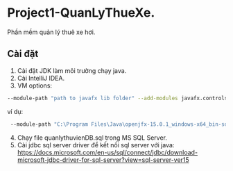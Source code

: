 # Project1-QuanLyThueXe.
Phần mềm quản lý thuê xe hơi.

## Cài đặt
1. Cài đặt JDK làm môi trường chạy java.
2. Cài IntelliJ IDEA.
3. VM options: 
  ```bash
  --module-path "path to javafx lib folder" --add-modules javafx.controls,javafx.fxml
  ```
  ví dụ: 
 ```bash
  --module-path "C:\Program Files\Java\openjfx-15.0.1_windows-x64_bin-sdk\javafx-sdk-15.0.1\lib" --add-modules javafx.controls,javafx.fxml
 ```
 
4. Chạy file quanlythuvienDB.sql trong MS SQL Server.
5. Cài jdbc sql server driver để kết nối sql server với java: https://docs.microsoft.com/en-us/sql/connect/jdbc/download-microsoft-jdbc-driver-for-sql-server?view=sql-server-ver15
